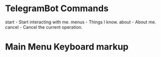 # TelegramBot Commands
start - Start interacting with me.
menus - Things I know.
about - About me.
cancel - Cancel the current operation.

# Main Menu Keyboard markup